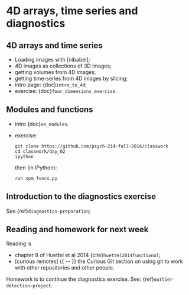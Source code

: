 # 4D arrays, time series and diagnostics

## 4D arrays and time series

- Loading images with [nibabel];
- 4D images as collections of 3D images;
- getting volumes from 4D images;
- getting time-series from 4D images by slicing;
- intro page: {doc}`intro_to_4d`;
- exercise: {doc}`four_dimensions_exercise`.

## Modules and functions

- intro {doc}`on_modules`.

- exercise:

  ```
  git clone https://github.com/psych-214-fall-2016/classwork
  cd classwork/day_02
  ipython
  ```

  then (in IPython):

  ```
  run spm_funcs.py
  ```

## Introduction to the diagnostics exercise

See {ref}`diagnostics-preparation`;

## Reading and homework for next week

Reading is

- chapter 8 of Huettel et al 2014 {cite}`huettel2014functional`;
- [curious remotes] {{ -- }} the Curious Git section on using git to work with
  other repositories and other people.

Homework is to continue the diagnostics exercise.  See:
{ref}`outlier-detection-project`.
